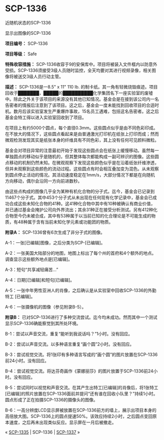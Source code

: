 # SCP-1336
                        




近随机状态的SCP-1336





显示出图像的SCP-1336



**项目编号：** SCP-1336

**项目等级：** Safe

**特殊收容措施：** SCP-1336收容于9的安保库中。项目将被装入文件框内以防意外受损。SCP-1336须接受3级人员随时监控，全天均要对其进行视频录像，相关图像将被送交3级人员行动主管。

**描述：** SCP-1336是一8.5" x 11" 110 lb. 的制卡纸。其一角有轻微烧毁痕迹。项目回收于███████，█████的██████████化学集团名下一座实验室的废墟中。除此之外关于该项目的来源没有其他已知情况。基金会是在接到该公司内一名告密者的情报后注意到了该项目。这之后，基金会一度未能找到回收项目的合适时机。数月后该实验室发生严重爆炸事故，15名员工遇难，包括这名告密者。这之后基金会特工得以进入实验室回收到了项目。

在项目上有约5000个圆点，每个直径0.3mm。这些圆点似乎是由不同色彩印成。在不放大的情况下，这些圆点看起来是由普通激光打印机在纸张上打印而成；然而微观检测发现其实是纸张本身的纤维具有不同色彩，其上没有任何可见颜料微粒。

基金会对项目异常的注意最初开始于发现这些圆点会在纸张上缓慢移动。虽然每一单独圆点的移动似乎是随机的，但其整体每次都能构成一副可辨识的图像。这些圆点移动的机制仍然未知。在微观观察下发现这些颜色似乎是在沿着纸张纤维渗透，但并未观察到这些颜色的流动过程。这些圆点有时会相互叠加变为混色。从未观察到圆点停止活动的情况。其活动速度稳定在1mm/s，大部分情况下都是在向随机方向移动，偶尔会沿同一方向前进数秒。

由这些点构成的图像几乎全为某种有机化合物的分子式。迄今，基金会已记录到11467个分子式。其中453个分子式从未出现在任何现有化学记录中，基金会已成功合成这些未知化合物的41种。这41种化合物中其中有10种被确认有商业价值，并已通过基金会掩护公司向外界流出；其余31种正在接受分析测试。另有412种化合物至今仍未被合成，其中有53种属于以当前已知的化合理论是不可能生成的物质，有48种属于含有当前未知化学元素或功能团的物质。

**附录A：** SCP-1336曾有6次生成了非分子式的图像。

A-1：一张[已编辑]图像，之后分类为SCP-[已编辑]。

A-2：一张美国大陆部分的地图，地图上标出了每个州的首府和4个额外的地点。调查显示这些额外地点是[已编辑]。

A-3：短句“共享减轻痛苦…”

A-4：日期[已编辑]和短句[已编辑]。

A-5：一张中年男性亚洲人的肖像，之后确认是从实验室中回收SCP-1336的外勤特工 [已编辑]。

A-6：一张摄像机的图像（参见附录B-5）。

**附录B：** 已对SCP-1336进行了多种交流尝试。迄今均未成功。然而其中一个测试显示SCP-1336确能察觉到其所处环境。

B-1：尝试以声音交流，重复“能听到我说话吗？”1小时。没有回应。

B-2：尝试以声音交流。以多种语言重复“画个圆”2小时。没有回应。

B-3：尝试视觉交流。将1张印有多种语言写成的“画个圆”的图片放置在SCP-1336前24小时。没有回应。

B-4：尝试视觉交流。将达芬奇画作《蒙娜丽莎》的图片放置于SCP-1336前24小时。没有回应。

B-5：尝试同时以视觉和声音交流。在其产生出特工[已编辑]的肖像后，将1张特工[已编辑]的照片放置在SCP-1336面前并提问“还有谁在回收小队里？”持续1小时。圆点形成了正在拍摄SCP-1336的摄像头的图像。

B-6：一高分辨度LCD显示屏被放置在SCP-1336前方的墙上，展示出项目本身的高倍放大图。SCP-1336上的圆点提速50%。该效应持续2小时，之后圆点变回原本速度，之后再未出现类似反应。显示屏在一月后被撤走。



« [SCP-1335](/scp-1335) | SCP-1336 | [SCP-1337](/scp-1337) »





                    